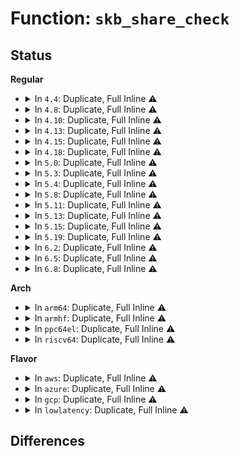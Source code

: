 # Function: <code>skb_share_check</code>

## Status
<b>Regular</b>
<ul>
<li>
<details>
<summary>In <code>4.4</code>: Duplicate, Full Inline ⚠️</summary>

**Collision:** Static Duplication

**Inline:** Full

**Transformation:** False

**Instances:**

```
In net/core/skbuff.c (ffffffff8170a04c)
Location: include/linux/skbuff.h:1310
Inline: True
Inline callers:
  - net/core/skbuff.c:skb_vlan_untag
```
```
In net/ipv4/ip_input.c (ffffffff81758ea9)
Location: include/linux/skbuff.h:1310
Inline: True
Inline callers:
  - net/ipv4/ip_input.c:ip_rcv
```
```
In net/ipv4/ip_fragment.c (ffffffff8175a4e6)
Location: include/linux/skbuff.h:1310
Inline: True
```
```
In net/ipv4/arp.c (ffffffff8178d216)
Location: include/linux/skbuff.h:1310
Inline: True
```
```
In net/ipv6/ip6_input.c (ffffffff817c8ad3)
Location: include/linux/skbuff.h:1310
Inline: True
Inline callers:
  - net/ipv6/ip6_input.c:ipv6_rcv
```
```
In net/packet/af_packet.c (ffffffff81806888)
Location: include/linux/skbuff.h:1310
Inline: True
Inline callers:
  - net/packet/af_packet.c:packet_rcv_spkt
```
```
In net/8021q/vlan_core.c (ffffffff8180959f)
Location: include/linux/skbuff.h:1310
Inline: True
Inline callers:
  - net/8021q/vlan_core.c:vlan_do_receive
```
</details>
</li>
<li>
<details>
<summary>In <code>4.8</code>: Duplicate, Full Inline ⚠️</summary>

**Collision:** Static Duplication

**Inline:** Full

**Transformation:** False

**Instances:**

```
In net/core/skbuff.c (ffffffff81771809)
Location: include/linux/skbuff.h:1411
Inline: True
Inline callers:
  - net/core/skbuff.c:skb_vlan_untag
```
```
In net/ipv4/ip_input.c (ffffffff817c5249)
Location: include/linux/skbuff.h:1411
Inline: True
Inline callers:
  - net/ipv4/ip_input.c:ip_rcv
```
```
In net/ipv4/ip_fragment.c (ffffffff817c6945)
Location: include/linux/skbuff.h:1411
Inline: True
```
```
In net/ipv4/arp.c (ffffffff817fa7d6)
Location: include/linux/skbuff.h:1411
Inline: True
```
```
In net/ipv6/ip6_input.c (ffffffff81835d43)
Location: include/linux/skbuff.h:1411
Inline: True
Inline callers:
  - net/ipv6/ip6_input.c:ipv6_rcv
```
```
In net/packet/af_packet.c (ffffffff81878898)
Location: include/linux/skbuff.h:1411
Inline: True
Inline callers:
  - net/packet/af_packet.c:packet_rcv_spkt
```
```
In net/8021q/vlan_core.c (ffffffff8187b0af)
Location: include/linux/skbuff.h:1411
Inline: True
Inline callers:
  - net/8021q/vlan_core.c:vlan_do_receive
```
</details>
</li>
<li>
<details>
<summary>In <code>4.10</code>: Duplicate, Full Inline ⚠️</summary>

**Collision:** Static Duplication

**Inline:** Full

**Transformation:** False

**Instances:**

```
In net/core/skbuff.c (ffffffff8179e939)
Location: include/linux/skbuff.h:1426
Inline: True
Inline callers:
  - net/core/skbuff.c:skb_vlan_untag
```
```
In net/ipv4/ip_input.c (ffffffff817f4d59)
Location: include/linux/skbuff.h:1426
Inline: True
Inline callers:
  - net/ipv4/ip_input.c:ip_rcv
```
```
In net/ipv4/ip_fragment.c (ffffffff817f6445)
Location: include/linux/skbuff.h:1426
Inline: True
```
```
In net/ipv4/arp.c (ffffffff8182b6a6)
Location: include/linux/skbuff.h:1426
Inline: True
```
```
In net/ipv6/ip6_input.c (ffffffff81867863)
Location: include/linux/skbuff.h:1426
Inline: True
Inline callers:
  - net/ipv6/ip6_input.c:ipv6_rcv
```
```
In net/packet/af_packet.c (ffffffff818ac998)
Location: include/linux/skbuff.h:1426
Inline: True
Inline callers:
  - net/packet/af_packet.c:packet_rcv_spkt
```
```
In net/8021q/vlan_core.c (ffffffff818af96f)
Location: include/linux/skbuff.h:1426
Inline: True
Inline callers:
  - net/8021q/vlan_core.c:vlan_do_receive
```
</details>
</li>
<li>
<details>
<summary>In <code>4.13</code>: Duplicate, Full Inline ⚠️</summary>

**Collision:** Static Duplication

**Inline:** Full

**Transformation:** False

**Instances:**

```
In net/core/skbuff.c (ffffffff817bd92c)
Location: include/linux/skbuff.h:1419
Inline: True
Inline callers:
  - net/core/skbuff.c:skb_vlan_untag
```
```
In net/ipv4/ip_input.c (ffffffff818151ea)
Location: include/linux/skbuff.h:1419
Inline: True
Inline callers:
  - net/ipv4/ip_input.c:ip_rcv
```
```
In net/ipv4/ip_fragment.c (ffffffff81816869)
Location: include/linux/skbuff.h:1419
Inline: True
```
```
In net/ipv4/arp.c (ffffffff8184cab6)
Location: include/linux/skbuff.h:1419
Inline: True
```
```
In net/ipv6/ip6_input.c (ffffffff8188bff2)
Location: include/linux/skbuff.h:1419
Inline: True
Inline callers:
  - net/ipv6/ip6_input.c:ipv6_rcv
```
```
In net/packet/af_packet.c (ffffffff818d2578)
Location: include/linux/skbuff.h:1419
Inline: True
Inline callers:
  - net/packet/af_packet.c:packet_rcv_spkt
```
```
In net/8021q/vlan_core.c (ffffffff818d6167)
Location: include/linux/skbuff.h:1419
Inline: True
Inline callers:
  - net/8021q/vlan_core.c:vlan_do_receive
```
</details>
</li>
<li>
<details>
<summary>In <code>4.15</code>: Duplicate, Full Inline ⚠️</summary>

**Collision:** Static Duplication

**Inline:** Full

**Transformation:** False

**Instances:**

```
In net/core/skbuff.c (ffffffff81836f7c)
Location: include/linux/skbuff.h:1501
Inline: True
Inline callers:
  - net/core/skbuff.c:skb_vlan_untag
```
```
In net/ipv4/ip_input.c (ffffffff818943ba)
Location: include/linux/skbuff.h:1501
Inline: True
Inline callers:
  - net/ipv4/ip_input.c:ip_rcv
```
```
In net/ipv4/ip_fragment.c (ffffffff81895a09)
Location: include/linux/skbuff.h:1501
Inline: True
```
```
In net/ipv4/arp.c (ffffffff818cc776)
Location: include/linux/skbuff.h:1501
Inline: True
```
```
In net/ipv6/ip6_input.c (ffffffff8190d2e2)
Location: include/linux/skbuff.h:1501
Inline: True
Inline callers:
  - net/ipv6/ip6_input.c:ipv6_rcv
```
```
In net/packet/af_packet.c (ffffffff81957498)
Location: include/linux/skbuff.h:1501
Inline: True
Inline callers:
  - net/packet/af_packet.c:packet_rcv_spkt
```
```
In net/8021q/vlan_core.c (ffffffff8195bd07)
Location: include/linux/skbuff.h:1501
Inline: True
Inline callers:
  - net/8021q/vlan_core.c:vlan_do_receive
```
</details>
</li>
<li>
<details>
<summary>In <code>4.18</code>: Duplicate, Full Inline ⚠️</summary>

**Collision:** Static Duplication

**Inline:** Full

**Transformation:** False

**Instances:**

```
In net/core/skbuff.c (ffffffff8188142c)
Location: include/linux/skbuff.h:1512
Inline: True
Inline callers:
  - net/core/skbuff.c:skb_vlan_untag
```
```
In net/ipv4/ip_input.c (ffffffff818e85d6)
Location: include/linux/skbuff.h:1512
Inline: True
Inline callers:
  - net/ipv4/ip_input.c:ip_rcv
```
```
In net/ipv4/ip_fragment.c (ffffffff818e9c18)
Location: include/linux/skbuff.h:1512
Inline: True
```
```
In net/ipv4/arp.c (ffffffff81922c0f)
Location: include/linux/skbuff.h:1512
Inline: True
```
```
In net/ipv6/ip6_input.c (ffffffff819646e3)
Location: include/linux/skbuff.h:1512
Inline: True
Inline callers:
  - net/ipv6/ip6_input.c:ipv6_rcv
```
```
In net/packet/af_packet.c (ffffffff819ae5c8)
Location: include/linux/skbuff.h:1512
Inline: True
Inline callers:
  - net/packet/af_packet.c:packet_rcv_spkt
```
```
In net/8021q/vlan_core.c (ffffffff819b550b)
Location: include/linux/skbuff.h:1512
Inline: True
Inline callers:
  - net/8021q/vlan_core.c:vlan_do_receive
```
</details>
</li>
<li>
<details>
<summary>In <code>5.0</code>: Duplicate, Full Inline ⚠️</summary>

**Collision:** Static Duplication

**Inline:** Full

**Transformation:** False

**Instances:**

```
In net/core/skbuff.c (ffffffff818a1f5c)
Location: include/linux/skbuff.h:1581
Inline: True
Inline callers:
  - net/core/skbuff.c:skb_vlan_untag
```
```
In net/ipv4/ip_input.c (ffffffff81915116)
Location: include/linux/skbuff.h:1581
Inline: True
```
```
In net/ipv4/ip_fragment.c (ffffffff81916e35)
Location: include/linux/skbuff.h:1581
Inline: True
```
```
In net/ipv4/arp.c (ffffffff81951a0f)
Location: include/linux/skbuff.h:1581
Inline: True
```
```
In net/ipv6/ip6_input.c (ffffffff81999092)
Location: include/linux/skbuff.h:1581
Inline: True
```
```
In net/packet/af_packet.c (ffffffff819e51b8)
Location: include/linux/skbuff.h:1581
Inline: True
Inline callers:
  - net/packet/af_packet.c:packet_rcv_spkt
```
```
In net/8021q/vlan_core.c (ffffffff819ec7db)
Location: include/linux/skbuff.h:1581
Inline: True
Inline callers:
  - net/8021q/vlan_core.c:vlan_do_receive
```
</details>
</li>
<li>
<details>
<summary>In <code>5.3</code>: Duplicate, Full Inline ⚠️</summary>

**Collision:** Static Duplication

**Inline:** Full

**Transformation:** False

**Instances:**

```
In net/core/skbuff.c (ffffffff818ecbcc)
Location: include/linux/skbuff.h:1671
Inline: True
Inline callers:
  - net/core/skbuff.c:skb_vlan_untag
```
```
In net/ipv4/ip_input.c (ffffffff81977626)
Location: include/linux/skbuff.h:1671
Inline: True
```
```
In net/ipv4/ip_fragment.c (ffffffff81978e15)
Location: include/linux/skbuff.h:1671
Inline: True
```
```
In net/ipv4/arp.c (ffffffff819b62da)
Location: include/linux/skbuff.h:1671
Inline: True
```
```
In net/ipv6/ip6_input.c (ffffffff81a04f94)
Location: include/linux/skbuff.h:1671
Inline: True
```
```
In net/packet/af_packet.c (ffffffff81a54338)
Location: include/linux/skbuff.h:1671
Inline: True
Inline callers:
  - net/packet/af_packet.c:packet_rcv_spkt
```
```
In net/8021q/vlan_core.c (ffffffff81a5b97a)
Location: include/linux/skbuff.h:1671
Inline: True
Inline callers:
  - net/8021q/vlan_core.c:vlan_do_receive
```
</details>
</li>
<li>
<details>
<summary>In <code>5.4</code>: Duplicate, Full Inline ⚠️</summary>

**Collision:** Static Duplication

**Inline:** Full

**Transformation:** False

**Instances:**

```
In net/core/skbuff.c (ffffffff8191ecec)
Location: include/linux/skbuff.h:1681
Inline: True
Inline callers:
  - net/core/skbuff.c:skb_vlan_untag
```
```
In net/ipv4/ip_input.c (ffffffff819adfb6)
Location: include/linux/skbuff.h:1681
Inline: True
```
```
In net/ipv4/ip_fragment.c (ffffffff819af785)
Location: include/linux/skbuff.h:1681
Inline: True
```
```
In net/ipv4/arp.c (ffffffff819ecffa)
Location: include/linux/skbuff.h:1681
Inline: True
```
```
In net/ipv6/ip6_input.c (ffffffff81a3bb64)
Location: include/linux/skbuff.h:1681
Inline: True
```
```
In net/packet/af_packet.c (ffffffff81a8b058)
Location: include/linux/skbuff.h:1681
Inline: True
Inline callers:
  - net/packet/af_packet.c:packet_rcv_spkt
```
```
In net/8021q/vlan_core.c (ffffffff81a925aa)
Location: include/linux/skbuff.h:1681
Inline: True
Inline callers:
  - net/8021q/vlan_core.c:vlan_do_receive
```
</details>
</li>
<li>
<details>
<summary>In <code>5.8</code>: Duplicate, Full Inline ⚠️</summary>

**Collision:** Static Duplication

**Inline:** Full

**Transformation:** False

**Instances:**

```
In net/core/skbuff.c (ffffffff819f1f1c)
Location: include/linux/skbuff.h:1692
Inline: True
Inline callers:
  - net/core/skbuff.c:skb_vlan_untag
```
```
In net/ipv4/ip_input.c (ffffffff81a97e5a)
Location: include/linux/skbuff.h:1692
Inline: True
Inline callers:
  - net/ipv4/ip_input.c:ip_rcv_core
```
```
In net/ipv4/ip_fragment.c (ffffffff81a9960f)
Location: include/linux/skbuff.h:1692
Inline: True
```
```
In net/ipv4/arp.c (0)
Location: include/linux/skbuff.h:1692
Inline: True
```
```
In net/ipv6/ip6_input.c (ffffffff81b30fe7)
Location: include/linux/skbuff.h:1692
Inline: True
Inline callers:
  - net/ipv6/ip6_input.c:ip6_rcv_core
```
```
In net/packet/af_packet.c (ffffffff81b86ad8)
Location: include/linux/skbuff.h:1692
Inline: True
Inline callers:
  - net/packet/af_packet.c:packet_rcv_spkt
```
```
In net/8021q/vlan_core.c (ffffffff81b8da5a)
Location: include/linux/skbuff.h:1692
Inline: True
Inline callers:
  - net/8021q/vlan_core.c:vlan_do_receive
```
</details>
</li>
<li>
<details>
<summary>In <code>5.11</code>: Duplicate, Full Inline ⚠️</summary>

**Collision:** Static Duplication

**Inline:** Full

**Transformation:** False

**Instances:**

```
In net/core/skbuff.c (ffffffff819f1f3c)
Location: include/linux/skbuff.h:1713
Inline: True
Inline callers:
  - net/core/skbuff.c:skb_vlan_untag
```
```
In net/ipv4/ip_input.c (ffffffff81aa1dba)
Location: include/linux/skbuff.h:1713
Inline: True
Inline callers:
  - net/ipv4/ip_input.c:ip_rcv_core
```
```
In net/ipv4/ip_fragment.c (ffffffff81aa357f)
Location: include/linux/skbuff.h:1713
Inline: True
```
```
In net/ipv4/arp.c (0)
Location: include/linux/skbuff.h:1713
Inline: True
```
```
In net/ipv6/ip6_input.c (ffffffff81b3fc17)
Location: include/linux/skbuff.h:1713
Inline: True
Inline callers:
  - net/ipv6/ip6_input.c:ip6_rcv_core
```
```
In net/packet/af_packet.c (ffffffff81b96518)
Location: include/linux/skbuff.h:1713
Inline: True
Inline callers:
  - net/packet/af_packet.c:packet_rcv_spkt
```
```
In net/8021q/vlan_core.c (ffffffff81b9d710)
Location: include/linux/skbuff.h:1713
Inline: True
Inline callers:
  - net/8021q/vlan_core.c:vlan_do_receive
```
</details>
</li>
<li>
<details>
<summary>In <code>5.13</code>: Duplicate, Full Inline ⚠️</summary>

**Collision:** Static Duplication

**Inline:** Full

**Transformation:** False

**Instances:**

```
In net/core/skbuff.c (ffffffff819d822c)
Location: include/linux/skbuff.h:1729
Inline: True
Inline callers:
  - net/core/skbuff.c:skb_vlan_untag
```
```
In net/ipv4/ip_input.c (ffffffff81a8ccea)
Location: include/linux/skbuff.h:1729
Inline: True
Inline callers:
  - net/ipv4/ip_input.c:ip_rcv_core
```
```
In net/ipv4/ip_fragment.c (ffffffff81a8e6ef)
Location: include/linux/skbuff.h:1729
Inline: True
```
```
In net/ipv4/arp.c (0)
Location: include/linux/skbuff.h:1729
Inline: True
```
```
In net/ipv6/ip6_input.c (ffffffff81b2da47)
Location: include/linux/skbuff.h:1729
Inline: True
Inline callers:
  - net/ipv6/ip6_input.c:ip6_rcv_core
```
```
In net/packet/af_packet.c (ffffffff81b85388)
Location: include/linux/skbuff.h:1729
Inline: True
Inline callers:
  - net/packet/af_packet.c:packet_rcv_spkt
```
```
In net/8021q/vlan_core.c (ffffffff81b8c81c)
Location: include/linux/skbuff.h:1729
Inline: True
Inline callers:
  - net/8021q/vlan_core.c:vlan_do_receive
```
</details>
</li>
<li>
<details>
<summary>In <code>5.15</code>: Duplicate, Full Inline ⚠️</summary>

**Collision:** Static Duplication

**Inline:** Full

**Transformation:** False

**Instances:**

```
In net/core/skbuff.c (ffffffff81a8807c)
Location: include/linux/skbuff.h:1758
Inline: True
Inline callers:
  - net/core/skbuff.c:skb_vlan_untag
```
```
In net/ipv4/ip_input.c (ffffffff81b47e22)
Location: include/linux/skbuff.h:1758
Inline: True
Inline callers:
  - net/ipv4/ip_input.c:ip_rcv_core
```
```
In net/ipv4/ip_fragment.c (ffffffff81b498df)
Location: include/linux/skbuff.h:1758
Inline: True
```
```
In net/ipv4/arp.c (0)
Location: include/linux/skbuff.h:1758
Inline: True
```
```
In net/ipv6/ip6_input.c (ffffffff81bf3c9b)
Location: include/linux/skbuff.h:1758
Inline: True
Inline callers:
  - net/ipv6/ip6_input.c:ip6_rcv_core
```
```
In net/packet/af_packet.c (ffffffff81c51698)
Location: include/linux/skbuff.h:1758
Inline: True
Inline callers:
  - net/packet/af_packet.c:packet_rcv_spkt
```
```
In net/8021q/vlan_core.c (ffffffff81c58bdc)
Location: include/linux/skbuff.h:1758
Inline: True
Inline callers:
  - net/8021q/vlan_core.c:vlan_do_receive
```
</details>
</li>
<li>
<details>
<summary>In <code>5.19</code>: Duplicate, Full Inline ⚠️</summary>

**Collision:** Static Duplication

**Inline:** Full

**Transformation:** False

**Instances:**

```
In net/core/skbuff.c (ffffffff81bfd50c)
Location: include/linux/skbuff.h:2109
Inline: True
Inline callers:
  - net/core/skbuff.c:skb_vlan_untag
```
```
In net/ipv4/ip_input.c (ffffffff81cd5092)
Location: include/linux/skbuff.h:2109
Inline: True
Inline callers:
  - net/ipv4/ip_input.c:ip_rcv_core
```
```
In net/ipv4/ip_fragment.c (ffffffff81cd6f0a)
Location: include/linux/skbuff.h:2109
Inline: True
Inline callers:
  - net/ipv4/ip_fragment.c:ip_check_defrag
```
```
In net/ipv4/arp.c (ffffffff81d22e1c)
Location: include/linux/skbuff.h:2109
Inline: True
Inline callers:
  - net/ipv4/arp.c:arp_rcv
```
```
In net/ipv6/ip6_input.c (ffffffff81d8c9be)
Location: include/linux/skbuff.h:2109
Inline: True
Inline callers:
  - net/ipv6/ip6_input.c:ip6_rcv_core
```
```
In net/packet/af_packet.c (ffffffff81df386c)
Location: include/linux/skbuff.h:2109
Inline: True
Inline callers:
  - net/packet/af_packet.c:packet_rcv_spkt
```
```
In net/8021q/vlan_core.c (ffffffff81dfa2e7)
Location: include/linux/skbuff.h:2109
Inline: True
Inline callers:
  - net/8021q/vlan_core.c:vlan_do_receive
```
</details>
</li>
<li>
<details>
<summary>In <code>6.2</code>: Duplicate, Full Inline ⚠️</summary>

**Collision:** Static Duplication

**Inline:** Full

**Transformation:** False

**Instances:**

```
In net/core/skbuff.c (ffffffff81dac4fd)
Location: include/linux/skbuff.h:1967
Inline: True
Inline callers:
  - net/core/skbuff.c:skb_vlan_untag
```
```
In net/ipv4/ip_input.c (ffffffff81e95562)
Location: include/linux/skbuff.h:1967
Inline: True
Inline callers:
  - net/ipv4/ip_input.c:ip_rcv_core
```
```
In net/ipv4/ip_fragment.c (ffffffff81e974aa)
Location: include/linux/skbuff.h:1967
Inline: True
Inline callers:
  - net/ipv4/ip_fragment.c:ip_check_defrag
```
```
In net/ipv4/arp.c (ffffffff81eea31c)
Location: include/linux/skbuff.h:1967
Inline: True
Inline callers:
  - net/ipv4/arp.c:arp_rcv
```
```
In net/ipv6/ip6_input.c (ffffffff81f5abce)
Location: include/linux/skbuff.h:1967
Inline: True
Inline callers:
  - net/ipv6/ip6_input.c:ip6_rcv_core
```
```
In net/packet/af_packet.c (ffffffff81fc8647)
Location: include/linux/skbuff.h:1967
Inline: True
Inline callers:
  - net/packet/af_packet.c:packet_rcv_spkt
```
```
In net/8021q/vlan_core.c (ffffffff81fcea07)
Location: include/linux/skbuff.h:1967
Inline: True
Inline callers:
  - net/8021q/vlan_core.c:vlan_do_receive
```
</details>
</li>
<li>
<details>
<summary>In <code>6.5</code>: Duplicate, Full Inline ⚠️</summary>

**Collision:** Static Duplication

**Inline:** Full

**Transformation:** False

**Instances:**

```
In net/core/skbuff.c (ffffffff81e1bc7d)
Location: include/linux/skbuff.h:2003
Inline: True
Inline callers:
  - net/core/skbuff.c:skb_vlan_untag
```
```
In net/ipv4/ip_input.c (ffffffff81ef3d62)
Location: include/linux/skbuff.h:2003
Inline: True
Inline callers:
  - net/ipv4/ip_input.c:ip_rcv_core
```
```
In net/ipv4/ip_fragment.c (ffffffff81ef5cda)
Location: include/linux/skbuff.h:2003
Inline: True
Inline callers:
  - net/ipv4/ip_fragment.c:ip_check_defrag
```
```
In net/ipv4/arp.c (ffffffff81f49c4c)
Location: include/linux/skbuff.h:2003
Inline: True
Inline callers:
  - net/ipv4/arp.c:arp_rcv
```
```
In net/ipv6/ip6_input.c (ffffffff81fba97e)
Location: include/linux/skbuff.h:2003
Inline: True
Inline callers:
  - net/ipv6/ip6_input.c:ip6_rcv_core
```
```
In net/packet/af_packet.c (ffffffff82026ed7)
Location: include/linux/skbuff.h:2003
Inline: True
Inline callers:
  - net/packet/af_packet.c:packet_rcv_spkt
```
```
In net/8021q/vlan_core.c (ffffffff8204a347)
Location: include/linux/skbuff.h:2003
Inline: True
Inline callers:
  - net/8021q/vlan_core.c:vlan_do_receive
```
</details>
</li>
<li>
<details>
<summary>In <code>6.8</code>: Duplicate, Full Inline ⚠️</summary>

**Collision:** Static Duplication

**Inline:** Full

**Transformation:** False

**Instances:**

```
In net/core/skbuff.c (ffffffff81ed923d)
Location: include/linux/skbuff.h:2010
Inline: True
Inline callers:
  - net/core/skbuff.c:skb_vlan_untag
```
```
In net/ipv4/ip_input.c (ffffffff81fb7cf2)
Location: include/linux/skbuff.h:2010
Inline: True
Inline callers:
  - net/ipv4/ip_input.c:ip_rcv_core
```
```
In net/ipv4/ip_fragment.c (ffffffff81fb9c8a)
Location: include/linux/skbuff.h:2010
Inline: True
Inline callers:
  - net/ipv4/ip_fragment.c:ip_check_defrag
```
```
In net/ipv4/arp.c (ffffffff8200fd6c)
Location: include/linux/skbuff.h:2010
Inline: True
Inline callers:
  - net/ipv4/arp.c:arp_rcv
```
```
In net/ipv6/ip6_input.c (ffffffff82087dae)
Location: include/linux/skbuff.h:2010
Inline: True
Inline callers:
  - net/ipv6/ip6_input.c:ip6_rcv_core
```
```
In net/packet/af_packet.c (ffffffff820f7d67)
Location: include/linux/skbuff.h:2010
Inline: True
Inline callers:
  - net/packet/af_packet.c:packet_rcv_spkt
```
```
In net/8021q/vlan_core.c (ffffffff8211c7b7)
Location: include/linux/skbuff.h:2010
Inline: True
Inline callers:
  - net/8021q/vlan_core.c:vlan_do_receive
```
</details>
</li>
</ul>
<b>Arch</b>
<ul>
<li>
<details>
<summary>In <code>arm64</code>: Duplicate, Full Inline ⚠️</summary>

**Collision:** Static Duplication

**Inline:** Full

**Transformation:** False

**Instances:**

```
In net/core/skbuff.c (ffff800010bb9510)
Location: include/linux/skbuff.h:1681
Inline: True
Inline callers:
  - net/core/skbuff.c:skb_vlan_untag
```
```
In net/ipv4/ip_input.c (ffff800010c5e008)
Location: include/linux/skbuff.h:1681
Inline: True
```
```
In net/ipv4/ip_fragment.c (ffff800010c5ffd8)
Location: include/linux/skbuff.h:1681
Inline: True
```
```
In net/ipv4/arp.c (ffff800010ca2a78)
Location: include/linux/skbuff.h:1681
Inline: True
```
```
In net/ipv6/ip6_input.c (ffff800010cfd130)
Location: include/linux/skbuff.h:1681
Inline: True
```
```
In net/packet/af_packet.c (ffff800010d59bec)
Location: include/linux/skbuff.h:1681
Inline: True
Inline callers:
  - net/packet/af_packet.c:packet_rcv_spkt
```
```
In net/8021q/vlan_core.c (ffff800010d60324)
Location: include/linux/skbuff.h:1681
Inline: True
Inline callers:
  - net/8021q/vlan_core.c:vlan_do_receive
```
</details>
</li>
<li>
<details>
<summary>In <code>armhf</code>: Duplicate, Full Inline ⚠️</summary>

**Collision:** Static Duplication

**Inline:** Full

**Transformation:** False

**Instances:**

```
In net/core/skbuff.c (c0cd5fa0)
Location: include/linux/skbuff.h:1681
Inline: True
Inline callers:
  - net/core/skbuff.c:skb_vlan_untag
```
```
In net/ipv4/ip_input.c (c0d6d8f0)
Location: include/linux/skbuff.h:1681
Inline: True
Inline callers:
  - net/ipv4/ip_input.c:ip_rcv_core
```
```
In net/ipv4/ip_fragment.c (c0d6f7c0)
Location: include/linux/skbuff.h:1681
Inline: True
```
```
In net/ipv4/arp.c (c0daf8dc)
Location: include/linux/skbuff.h:1681
Inline: True
```
```
In net/ipv6/ip6_input.c (c0e04298)
Location: include/linux/skbuff.h:1681
Inline: True
Inline callers:
  - net/ipv6/ip6_input.c:ip6_rcv_core
```
```
In net/packet/af_packet.c (c0e583a0)
Location: include/linux/skbuff.h:1681
Inline: True
Inline callers:
  - net/packet/af_packet.c:packet_rcv_spkt
```
```
In net/8021q/vlan_core.c (c0e5fe28)
Location: include/linux/skbuff.h:1681
Inline: True
Inline callers:
  - net/8021q/vlan_core.c:vlan_do_receive
```
</details>
</li>
<li>
<details>
<summary>In <code>ppc64el</code>: Duplicate, Full Inline ⚠️</summary>

**Collision:** Static Duplication

**Inline:** Full

**Transformation:** False

**Instances:**

```
In net/core/skbuff.c (c000000000c91ac0)
Location: include/linux/skbuff.h:1681
Inline: True
Inline callers:
  - net/core/skbuff.c:skb_vlan_untag
```
```
In net/ipv4/ip_input.c (c000000000d60c2c)
Location: include/linux/skbuff.h:1681
Inline: True
Inline callers:
  - net/ipv4/ip_input.c:ip_rcv_core
```
```
In net/ipv4/ip_fragment.c (c000000000d62db8)
Location: include/linux/skbuff.h:1681
Inline: True
```
```
In net/ipv4/arp.c (c000000000db61d8)
Location: include/linux/skbuff.h:1681
Inline: True
```
```
In net/ipv6/ip6_input.c (c000000000e24be0)
Location: include/linux/skbuff.h:1681
Inline: True
Inline callers:
  - net/ipv6/ip6_input.c:ip6_rcv_core
```
```
In net/packet/af_packet.c (c000000000e912a0)
Location: include/linux/skbuff.h:1681
Inline: True
Inline callers:
  - net/packet/af_packet.c:packet_rcv_spkt
```
```
In net/8021q/vlan_core.c (c000000000e9b340)
Location: include/linux/skbuff.h:1681
Inline: True
Inline callers:
  - net/8021q/vlan_core.c:vlan_do_receive
```
</details>
</li>
<li>
<details>
<summary>In <code>riscv64</code>: Duplicate, Full Inline ⚠️</summary>

**Collision:** Static Duplication

**Inline:** Full

**Transformation:** False

**Instances:**

```
In net/core/skbuff.c (ffffffe000748a90)
Location: include/linux/skbuff.h:1681
Inline: True
Inline callers:
  - net/core/skbuff.c:skb_vlan_untag
```
```
In net/ipv4/ip_input.c (ffffffe0007c6bac)
Location: include/linux/skbuff.h:1681
Inline: True
Inline callers:
  - net/ipv4/ip_input.c:ip_rcv_core
```
```
In net/ipv4/ip_fragment.c (ffffffe0007c808e)
Location: include/linux/skbuff.h:1681
Inline: True
```
```
In net/ipv4/arp.c (ffffffe0007fea1e)
Location: include/linux/skbuff.h:1681
Inline: True
```
```
In net/ipv6/ip6_input.c (ffffffe0008474be)
Location: include/linux/skbuff.h:1681
Inline: True
Inline callers:
  - net/ipv6/ip6_input.c:ip6_rcv_core
```
```
In net/packet/af_packet.c (ffffffe00088eb3c)
Location: include/linux/skbuff.h:1681
Inline: True
Inline callers:
  - net/packet/af_packet.c:packet_rcv_spkt
```
```
In net/8021q/vlan_core.c (ffffffe00089579c)
Location: include/linux/skbuff.h:1681
Inline: True
Inline callers:
  - net/8021q/vlan_core.c:vlan_do_receive
```
</details>
</li>
</ul>
<b>Flavor</b>
<ul>
<li>
<details>
<summary>In <code>aws</code>: Duplicate, Full Inline ⚠️</summary>

**Collision:** Static Duplication

**Inline:** Full

**Transformation:** False

**Instances:**

```
In net/core/skbuff.c (ffffffff818becec)
Location: include/linux/skbuff.h:1681
Inline: True
Inline callers:
  - net/core/skbuff.c:skb_vlan_untag
```
```
In net/ipv4/ip_input.c (ffffffff8194de26)
Location: include/linux/skbuff.h:1681
Inline: True
```
```
In net/ipv4/ip_fragment.c (ffffffff8194f5f5)
Location: include/linux/skbuff.h:1681
Inline: True
```
```
In net/ipv4/arp.c (ffffffff8198cdb6)
Location: include/linux/skbuff.h:1681
Inline: True
```
```
In net/ipv6/ip6_input.c (ffffffff819db1f4)
Location: include/linux/skbuff.h:1681
Inline: True
```
```
In net/packet/af_packet.c (ffffffff81a2a6e8)
Location: include/linux/skbuff.h:1681
Inline: True
Inline callers:
  - net/packet/af_packet.c:packet_rcv_spkt
```
```
In net/8021q/vlan_core.c (ffffffff81a31c3a)
Location: include/linux/skbuff.h:1681
Inline: True
Inline callers:
  - net/8021q/vlan_core.c:vlan_do_receive
```
</details>
</li>
<li>
<details>
<summary>In <code>azure</code>: Duplicate, Full Inline ⚠️</summary>

**Collision:** Static Duplication

**Inline:** Full

**Transformation:** False

**Instances:**

```
In net/core/skbuff.c (ffffffff81878c2c)
Location: include/linux/skbuff.h:1681
Inline: True
Inline callers:
  - net/core/skbuff.c:skb_vlan_untag
```
```
In net/ipv4/ip_input.c (ffffffff81907916)
Location: include/linux/skbuff.h:1681
Inline: True
```
```
In net/ipv4/ip_fragment.c (ffffffff819090e5)
Location: include/linux/skbuff.h:1681
Inline: True
```
```
In net/ipv4/arp.c (ffffffff81946876)
Location: include/linux/skbuff.h:1681
Inline: True
```
```
In net/ipv6/ip6_input.c (ffffffff81997fb4)
Location: include/linux/skbuff.h:1681
Inline: True
```
```
In net/packet/af_packet.c (ffffffff819e78d8)
Location: include/linux/skbuff.h:1681
Inline: True
Inline callers:
  - net/packet/af_packet.c:packet_rcv_spkt
```
```
In net/8021q/vlan_core.c (ffffffff819eee2a)
Location: include/linux/skbuff.h:1681
Inline: True
Inline callers:
  - net/8021q/vlan_core.c:vlan_do_receive
```
</details>
</li>
<li>
<details>
<summary>In <code>gcp</code>: Duplicate, Full Inline ⚠️</summary>

**Collision:** Static Duplication

**Inline:** Full

**Transformation:** False

**Instances:**

```
In net/core/skbuff.c (ffffffff8190fcec)
Location: include/linux/skbuff.h:1681
Inline: True
Inline callers:
  - net/core/skbuff.c:skb_vlan_untag
```
```
In net/ipv4/ip_input.c (ffffffff819b85f6)
Location: include/linux/skbuff.h:1681
Inline: True
```
```
In net/ipv4/ip_fragment.c (ffffffff819b9dc5)
Location: include/linux/skbuff.h:1681
Inline: True
```
```
In net/ipv4/arp.c (ffffffff819f763a)
Location: include/linux/skbuff.h:1681
Inline: True
```
```
In net/ipv6/ip6_input.c (ffffffff81a45c74)
Location: include/linux/skbuff.h:1681
Inline: True
```
```
In net/packet/af_packet.c (ffffffff81a96298)
Location: include/linux/skbuff.h:1681
Inline: True
Inline callers:
  - net/packet/af_packet.c:packet_rcv_spkt
```
```
In net/8021q/vlan_core.c (ffffffff81a9d7ea)
Location: include/linux/skbuff.h:1681
Inline: True
Inline callers:
  - net/8021q/vlan_core.c:vlan_do_receive
```
</details>
</li>
<li>
<details>
<summary>In <code>lowlatency</code>: Duplicate, Full Inline ⚠️</summary>

**Collision:** Static Duplication

**Inline:** Full

**Transformation:** False

**Instances:**

```
In net/core/skbuff.c (ffffffff81930e1c)
Location: include/linux/skbuff.h:1681
Inline: True
Inline callers:
  - net/core/skbuff.c:skb_vlan_untag
```
```
In net/ipv4/ip_input.c (ffffffff819c1e56)
Location: include/linux/skbuff.h:1681
Inline: True
```
```
In net/ipv4/ip_fragment.c (ffffffff819c3805)
Location: include/linux/skbuff.h:1681
Inline: True
```
```
In net/ipv4/arp.c (ffffffff81a0185f)
Location: include/linux/skbuff.h:1681
Inline: True
```
```
In net/ipv6/ip6_input.c (ffffffff81a5194c)
Location: include/linux/skbuff.h:1681
Inline: True
```
```
In net/packet/af_packet.c (ffffffff81aa2f08)
Location: include/linux/skbuff.h:1681
Inline: True
Inline callers:
  - net/packet/af_packet.c:packet_rcv_spkt
```
```
In net/8021q/vlan_core.c (ffffffff81aa99ea)
Location: include/linux/skbuff.h:1681
Inline: True
Inline callers:
  - net/8021q/vlan_core.c:vlan_do_receive
```
</details>
</li>
</ul>

## Differences
